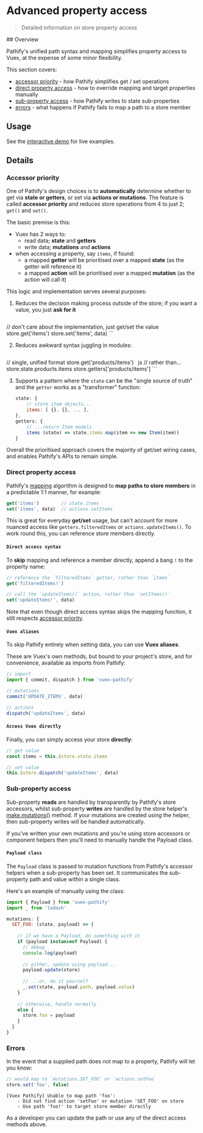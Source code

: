 # Advanced property access

> Detailed information on store property access

## Overview

Pathify's unified path syntax and mapping simplifies property access to Vuex, at the expense of some minor flexibility.

This section covers:

- [accessor priority](#accessor-priority) - how Pathify simplifies get / set operations
- [direct property access](#direct-property-access) - how to override mapping and target properties manually
- [sub-property access](#sub-property-access) - how Pathify writes to state sub-properties
- [errors](#errors) - what happens if Pathify fails to map a path to a store member


## Usage

See the [interactive demo](https://codesandbox.io/s/github/davestewart/vuex-pathify/tree/master/demo?initialpath=api/properties) for live examples.

## Details

### Accessor priority

One of Pathify's design choices is to **automatically** determine whether to get via **state or getters**, or set via **actions or mutations**. The feature is called **accessor priority** and reduces store operations from 4 to just 2; `get()` and `set()`.

The basic premise is this:

- Vuex has 2 ways to:
    - read data; **state** and **getters**
    - write data; **mutations** and **actions**
- when accessing a property, say `items`, if found:
    - a mapped **getter** will be prioritised over a mapped **state** (as the getter will reference it)
    - a mapped **action** will be prioritised over a mapped **mutation** (as the action will call it) 

This logic and implementation serves several purposes:

1. Reduces the decision making process outside of the store; if you want a value, you just **ask for it**

    ```js
// don't care about the implementation, just get/set the value
store.get('items')
store.set('items', data)
    ```

2. Reduces awkward syntax juggling in modules:

    ```js
// single, unified format
store.get('products/items')
    ```
    ```js
// rather than...
store.state.products.items
store.getters['products/items']
    ```

3. Supports a pattern where the `state` can be the "single source of truth" and the `getter` works as a "transformer" function:

    ```js
    state: {
        // store item objects...
        items: [ {}, {}, ... ],
    },
    getters: {
        // ...return Item models
        items (state) => state.items.map(item => new Item(item))
    }
    ```

Overall the prioritised approach covers the majority of get/set wiring cases, and enables Pathify's APIs to remain simple.



### Direct property access

Pathify's [mapping](/guide/mapping.md) algorithm is designed to **map paths to store members** in a predictable 1:1 manner, for example:

```js
get('items')        // state.items
set('items', data)  // actions.setItems
```

This is great for everyday **get/set** usage, but can't account for more nuanced access like `getters.filteredItems` or `actions.updateItems()`. To work round this, you can reference store members directly.

#### `Direct access syntax`

To **skip** mapping and reference a member directly, append a bang `!` to the property name:

```js
// reference the `filteredItems` getter, rather than `items`
get('filteredItems!')
```
```js
// call the `updateItems()` action, rather than `setItems()`
set('updateItems!', data)
```

Note that even though direct access syntax skips the mapping function, it still respects [accessor priority](/api/properties.md#accessor-priority).


#### `Vuex aliases`

To skip Pathify entirely when setting data, you can use **Vuex aliases**.

These are Vuex's own methods, but bound to your project's store, and for convenience, available as imports from Pathify:

```js
// import 
import { commit, dispatch } from 'vuex-pathify'

// mutations
commit('UPDATE_ITEMS', data)

// actions
dispatch('updateItems', data)
```

#### `Access Vuex directly`

Finally, you can simply access your store **directly**:

```js
// get value
const items = this.$store.state.items

// set value
this.$store.dispatch('updateItems', data)
```
 

### Sub-property access

Sub-property **reads** are handled by transparently by Pathify's store accessors, whilst sub-property **writes** are handled by the store helper's [make.mutations()](/api/store.md#make-mutations) method. If your mutations are created using the helper, then sub-property writes will be handled automatically.

If you've written your own mutations and you're using store accessors or component helpers then you'll need to manually handle the Payload class.

#### `Payload class`

The `Payload` class is passed to mutation functions from Pathify's accessor helpers when a sub-property has been set. It communicates the sub-property path and value within a single class.

Here's an example of manually using the class:

```js
import { Payload } from 'vuex-pathify'
import _ from 'lodash'

mutations: {
  SET_FOO: (state, payload) => {
    
    // if we have a Payload, do something with it
    if (payload instanceof Payload) {
      // debug
      console.log(payload)
      
      // either, update using payload...
      payload.update(store)
      
      // ...or, do it yourself
      _.set(state, payload.path, payload.value)
    }
    
    // otherwise, handle normally
    else {
      store.foo = payload
    }
  }
}
```



### Errors

 In the event that a supplied path does not map to a property, Pathify will let you know:

```js
// would map to `mutations.SET_FOO` or `actions.setFoo`
store.set('foo', false) 
```
```text
[Vuex Pathify] Unable to map path 'foo':
    - Did not find action 'setFoo' or mutation 'SET_FOO' on store
    - Use path 'foo!' to target store member directly
```

As a developer you can update the path or use any of the direct access methods above.